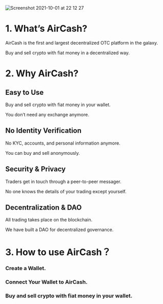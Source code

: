 ![Screenshot 2021-10-01 at 22 12 27](https://user-images.githubusercontent.com/84432217/135695913-ec6d247c-fa6b-44ed-be0f-af45adaf9986.jpg)

# 1. What’s AirCash?

AirCash is the first and largest decentralized OTC platform in the galaxy.
 
Buy and sell crypto with fiat money in a decentralized way.

# 2. Why AirCash?

## Easy to Use

Buy and sell crypto with fiat money in your wallet.

You don’t need any exchange anymore.

## No Identity Verification

No KYC, accounts, and personal information anymore.

You can buy and sell anonymously.

## Security & Privacy 

Traders get in touch through a peer-to-peer messager.

No one knows the details of your trading except yourself.

## Decentralization & DAO

All trading takes place on the blockchain.

We have built a DAO for decentralized governance. 

# 3. How to use AirCash？
### Create a Wallet.
### Connect Your Wallet to AirCash.
### Buy and sell crypto with fiat money in your wallet.

